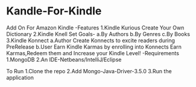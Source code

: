 # Kandle-For-Kindle
Add On For Amazon Kindle
-Features
1.Kindle Kurious
Create Your Own Dictionary
2.Kindle Knell
Set Goals-
a.By Authors
b.By Genres
c.By Books
3.Kindle Konnect
a.Author
Create Konnects to excite readers during PreRelease
b.User
Earn Kindle Karmas by enrolling into Konnects
Earn Karmas,Redeem them and Increase your Kindle Level!
-Requirements
1.MongoDB
2.An IDE-Netbeans/IntelliJ/Eclipse

To Run
1.Clone the repo
2.Add Mongo-Java-Driver-3.5.0
3.Run the application

